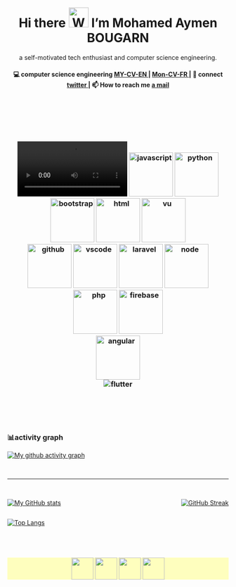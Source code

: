 <!---
mohamedbougarn/mohamedbougarn is a ✨ special ✨ repository because its `README.md` (this file) appears on your GitHub profile.
You can click the Preview link to take a look at your changes.
--->
<h1 align="center"> Hi there <img src="https://raw.githubusercontent.com/nixin72/nixin72/master/wave.gif" 
         alt="Waving hand animated gif"
         height="45"
         width="45" /> I’m Mohamed Aymen BOUGARN</h1>

<p align="center">
a self-motivated tech enthusiast and computer science engineering.
</p>

<h4 align="center">
💻 computer science engineering <a href="https://drive.google.com/file/d/1XDl4wOW12xjJdL1AJTcnaOunuDGCg7a0/view?usp=share_link">MY-CV-EN </a> | <a href="https://drive.google.com/file/d/1TbVT50VWbBPF9PVoOpoVACHMaMVKcLpF/view?usp=share_link">Mon-CV-FR </a> | 💬 connect <a href="https://twitter.com/AymenBOUGARN">twitter </a> | 📫 How to reach me <a href="https://mail.google.com/mail/u/0/#inbox?compose=GTvVlcSDbSFGrVVLdFGbjprrxhfsKNSmZkqtzwwpVdWzThLMnkfFGcPqwTLVXSHCrLSHDdzppKwhM"> a mail</a>
</h4>
<p  align="center">
<!--<a href="https://akasrai.github.io/">https://akasrai.github.io</a>-->
</p>
<br/>
<h3 align="center">
<br>
<br>
<p align="center">
<video controls width="250">
    <source src="https://giphy.com/embed/NiwZ9THiCOodYySoSh/video"
            type="video/mp4">
    Sorry, your browser doesn't support embedded videos.
</video>


  <img src="https://media3.giphy.com/media/ln7z2eWriiQAllfVcn/200w.webp" alt="javascript" width="100">
  <img src="https://i.giphy.com/media/LMt9638dO8dftAjtco/200.webp" alt="python" width="100">
  <img src="https://media2.giphy.com/media/Sr8xDpMwVKOHUWDVRD/giphy.webp" alt="bootstrap" width="100"><!--angular logo-->
   <img src="https://media3.giphy.com/media/XAxylRMCdpbEWUAvr8/200w.webp" alt="html" width="100">
  <img src="https://i.giphy.com/media/VgGthkhUvGgOit7Y9i/200.webp" alt="vu" width="100"><br>
  <img src="https://i.giphy.com/media/KzJkzjggfGN5Py6nkT/200.webp" alt="github" width="100">
  <img src="https://i.giphy.com/media/IdyAQJVN2kVPNUrojM/200.webp" alt="vscode" width="100">
  <img src="https://media3.giphy.com/media/kHlrPbN9zaoOo7KXDo/200w.webp" alt="laravel" width="100">
  <img src="https://media1.giphy.com/media/kdFc8fubgS31b8DsVu/200.webp" alt="node" width="100"><br>
  <img src="https://media0.giphy.com/media/JqDcpPX8vWahUny0pE/200.webp" alt="php" width="100">
  <img src="https://media4.giphy.com/media/Ri2TUcKlaOcaDBxFpY/200.webp" alt="firebase" width="100"><br>
  <img src="https://media0.giphy.com/media/XEDIHHp3i8bVoEdxd7/200.webp"  alt="angular" width="100"><br>
  <img src="https://media.giphy.com/media/TLaDluUpSbCKsSskMm/200.webp" alt="flutter" ><br> <br>
  <br>
</p>
<br>

### 📊activity graph 
[![My github activity graph](https://github-readme-activity-graph.vercel.app/graph?username=mohamedbougarn&theme=github-compact)]([https://github.com/mohamedbougarn/github-readme-activity-graph](https://github.com/mohamedbougarn))

<br>
<hr style="width=50%;">
<br>


<div style=" display: flex; justify-content:  space-between ;  align-items: center; ">
   <div>
            
[![My GitHub stats](https://github-readme-stats.vercel.app/api?username=mohamedbougarn&show_icons=true&theme=radical)](https://github-readme-stats.vercel.app/api?username=mohamedbougarn&show_icons=true&theme=radical)  
   </div>      

<div>
         
[![GitHub Streak](http://github-readme-streak-stats.herokuapp.com?user=mohamedbougarn&theme=radical&hide_border=true)](https://git.io/streak-stats)
         
</div>

</div>
       

 


[![Top Langs](https://github-readme-stats.vercel.app/api/top-langs/?username=mohamedbougarn&hide=html,c,css,blade&theme=radical&hide_border=true)](https://github.com/anuraghazra/github-readme-stats)


<br>
<br>
<h3 align="center"  style="background-color:rgba(255, 255, 128, .5);">
<a href="https://twitter.com/AymenBOUGARN" ><img align="center" src="https://media.giphy.com/media/h2ejccV0wxvPnOch27/giphy.gif" height="50" width="50" /></a>
<a href="https://www.linkedin.com/in/mohamed-aymen-bougarn-567480165/"><img align="center" src="https://i.pinimg.com/originals/de/b4/6f/deb46f02a59e3b3a2aa58fac16290d63.gif" height="50" width="50" /></a>
<a href="https://www.instagram.com/aymen_bougarn9/"><img align="center" src="https://media.giphy.com/media/cJXlcXMGevIIETJAYk/giphy.gif" height="50" width="50" /></a>
 <!--https://dev.to/dephraiim--> 
 <!--<a href="#" target="_blank"><img align="center" src="https://cdn.jsdelivr.net/npm/simple-icons@3.0.1/icons/dev-dot-to.svg"  height="50" width="50" /></a>
<a href="#" target="_blank"><img align="center" src="https://cdn.jsdelivr.net/npm/simple-icons@3.0.1/icons/stackoverflow.svg"  height="50" width="50" /></a>-->
<a href="#" target="_blank"><img align="center" src="https://media.giphy.com/media/XEy1qyv7GdLpmqHEPV/giphy.gif"  height="50" width="50" /></a>
  
  </h3>
<br>
  
  
</h3>
